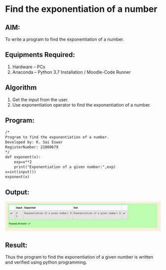 # Find the exponentiation of a number

## AIM:
To write a program to find the exponentiation of a number.

## Equipments Required:
1. Hardware – PCs
2. Anaconda – Python 3.7 Installation / Moodle-Code Runner

## Algorithm
1. Get the input from the user.
2. Use exponentiation operator to find the exponentiation of a number.

## Program:
```
/*
Program to find the exponentiation of a number.
Developed by: K. Sai Eswar
RegisterNumber: 21000679
*/
def exponent(x):
    exp=x**2
    print("Exponentiation of a given number:",exp)
x=int(input())
exponent(x)
```

## Output:
![exponentiation of a number](./output.png)


## Result:
Thus the program to find the exponentiation of a given number is written and verified using python programming.
